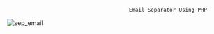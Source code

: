                                            Email Separator Using PHP 

![sep_email](https://user-images.githubusercontent.com/47280551/62416620-687af300-b614-11e9-8385-9b9e4cf2e96c.gif)


 
